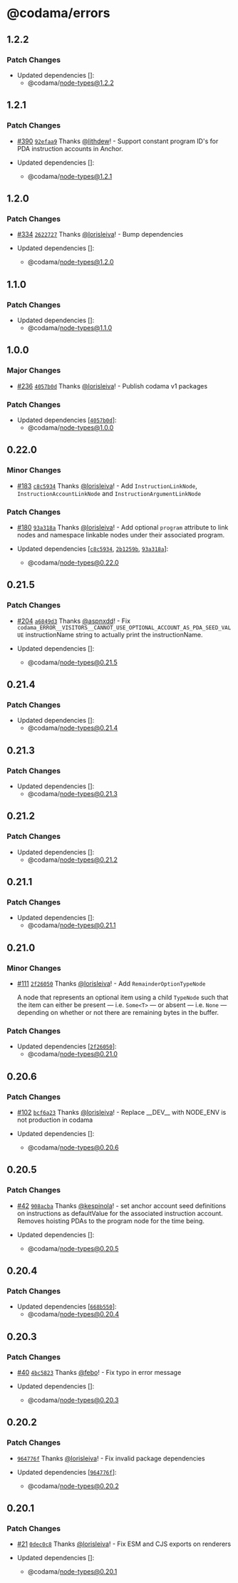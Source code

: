 # @codama/errors

## 1.2.2

### Patch Changes

- Updated dependencies []:
    - @codama/node-types@1.2.2

## 1.2.1

### Patch Changes

- [#390](https://github.com/codama-idl/codama/pull/390) [`92efaa9`](https://github.com/codama-idl/codama/commit/92efaa9261f38de10a1b691c5b25ea0ecf95360b) Thanks [@lithdew](https://github.com/lithdew)! - Support constant program ID's for PDA instruction accounts in Anchor.

- Updated dependencies []:
    - @codama/node-types@1.2.1

## 1.2.0

### Patch Changes

- [#334](https://github.com/codama-idl/codama/pull/334) [`2622727`](https://github.com/codama-idl/codama/commit/2622727abf05788bf9dac51a324cfc0a1e0685a7) Thanks [@lorisleiva](https://github.com/lorisleiva)! - Bump dependencies

- Updated dependencies []:
    - @codama/node-types@1.2.0

## 1.1.0

### Patch Changes

- Updated dependencies []:
    - @codama/node-types@1.1.0

## 1.0.0

### Major Changes

- [#236](https://github.com/codama-idl/codama/pull/236) [`4057b0d`](https://github.com/codama-idl/codama/commit/4057b0d6bb28a207ff6d473aa117d81336a323d8) Thanks [@lorisleiva](https://github.com/lorisleiva)! - Publish codama v1 packages

### Patch Changes

- Updated dependencies [[`4057b0d`](https://github.com/codama-idl/codama/commit/4057b0d6bb28a207ff6d473aa117d81336a323d8)]:
    - @codama/node-types@1.0.0

## 0.22.0

### Minor Changes

- [#183](https://github.com/codama-idl/codama/pull/183) [`c8c5934`](https://github.com/codama-idl/codama/commit/c8c593466294f3ec7dca1fb828254e10aa312925) Thanks [@lorisleiva](https://github.com/lorisleiva)! - Add `InstructionLinkNode`, `InstructionAccountLinkNode` and `InstructionArgumentLinkNode`

### Patch Changes

- [#180](https://github.com/codama-idl/codama/pull/180) [`93a318a`](https://github.com/codama-idl/codama/commit/93a318a9b7ee435eb37934b0ab390e160d50968b) Thanks [@lorisleiva](https://github.com/lorisleiva)! - Add optional `program` attribute to link nodes and namespace linkable nodes under their associated program.

- Updated dependencies [[`c8c5934`](https://github.com/codama-idl/codama/commit/c8c593466294f3ec7dca1fb828254e10aa312925), [`2b1259b`](https://github.com/codama-idl/codama/commit/2b1259b566aa439ca61c28f7ef72ff9c0817e540), [`93a318a`](https://github.com/codama-idl/codama/commit/93a318a9b7ee435eb37934b0ab390e160d50968b)]:
    - @codama/node-types@0.22.0

## 0.21.5

### Patch Changes

- [#204](https://github.com/codama-idl/codama/pull/204) [`a6849d3`](https://github.com/codama-idl/codama/commit/a6849d36a828e2b6b703f2a86d2ea0ae6d2fa0d8) Thanks [@aspnxdd](https://github.com/aspnxdd)! - Fix `codama_ERROR__VISITORS__CANNOT_USE_OPTIONAL_ACCOUNT_AS_PDA_SEED_VALUE` instructionName string to actually print the instructionName.

- Updated dependencies []:
    - @codama/node-types@0.21.5

## 0.21.4

### Patch Changes

- Updated dependencies []:
    - @codama/node-types@0.21.4

## 0.21.3

### Patch Changes

- Updated dependencies []:
    - @codama/node-types@0.21.3

## 0.21.2

### Patch Changes

- Updated dependencies []:
    - @codama/node-types@0.21.2

## 0.21.1

### Patch Changes

- Updated dependencies []:
    - @codama/node-types@0.21.1

## 0.21.0

### Minor Changes

- [#111](https://github.com/codama-idl/codama/pull/111) [`2f26050`](https://github.com/codama-idl/codama/commit/2f26050ddbcbdefcefbd853e1017a30c94442e1f) Thanks [@lorisleiva](https://github.com/lorisleiva)! - Add `RemainderOptionTypeNode`

    A node that represents an optional item using a child `TypeNode` such that the item can either be present — i.e. `Some<T>` — or absent — i.e. `None` — depending on whether or not there are remaining bytes in the buffer.

### Patch Changes

- Updated dependencies [[`2f26050`](https://github.com/codama-idl/codama/commit/2f26050ddbcbdefcefbd853e1017a30c94442e1f)]:
    - @codama/node-types@0.21.0

## 0.20.6

### Patch Changes

- [#102](https://github.com/codama-idl/codama/pull/102) [`bcf6a23`](https://github.com/codama-idl/codama/commit/bcf6a23fa0e0d1f1a064ea6ddcfc9c092190a51f) Thanks [@lorisleiva](https://github.com/lorisleiva)! - Replace \_\_DEV\_\_ with NODE_ENV is not production in codama

- Updated dependencies []:
    - @codama/node-types@0.20.6

## 0.20.5

### Patch Changes

- [#42](https://github.com/codama-idl/codama/pull/42) [`908acba`](https://github.com/codama-idl/codama/commit/908acba99cdb0b761ed79aebf6828e23fde97ef8) Thanks [@kespinola](https://github.com/kespinola)! - set anchor account seed definitions on instructions as defaultValue for the associated instruction account. Removes hoisting PDAs to the program node for the time being.

- Updated dependencies []:
    - @codama/node-types@0.20.5

## 0.20.4

### Patch Changes

- Updated dependencies [[`668b550`](https://github.com/codama-idl/codama/commit/668b550aa2172c24ddb3b8751d91e67e94a93fa4)]:
    - @codama/node-types@0.20.4

## 0.20.3

### Patch Changes

- [#40](https://github.com/codama-idl/codama/pull/40) [`4bc5823`](https://github.com/codama-idl/codama/commit/4bc5823377824198bd5a6432d16333b2cb1d8b8c) Thanks [@febo](https://github.com/febo)! - Fix typo in error message

- Updated dependencies []:
    - @codama/node-types@0.20.3

## 0.20.2

### Patch Changes

- [`964776f`](https://github.com/codama-idl/codama/commit/964776fe73402c236d334032821013674c3b1a5e) Thanks [@lorisleiva](https://github.com/lorisleiva)! - Fix invalid package dependencies

- Updated dependencies [[`964776f`](https://github.com/codama-idl/codama/commit/964776fe73402c236d334032821013674c3b1a5e)]:
    - @codama/node-types@0.20.2

## 0.20.1

### Patch Changes

- [#21](https://github.com/codama-idl/codama/pull/21) [`0dec0c8`](https://github.com/codama-idl/codama/commit/0dec0c8fff5e80fafc964416058e4ddf1db2bda0) Thanks [@lorisleiva](https://github.com/lorisleiva)! - Fix ESM and CJS exports on renderers

- Updated dependencies []:
    - @codama/node-types@0.20.1
